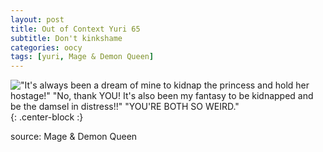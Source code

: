 ```yaml
---
layout: post
title: Out of Context Yuri 65
subtitle: Don't kinkshame
categories: oocy
tags: [yuri, Mage & Demon Queen]
---
```




!["It's always been a dream of mine to kidnap the princess and hold her hostage!" "No, thank YOU! It's also been my fantasy to be kidnapped and be the damsel in distress!!" "YOU'RE BOTH SO WEIRD."](https://imgur.com/WV6mQT4.png){: .center-block :}



source: Mage & Demon Queen